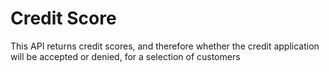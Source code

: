 #  Credit Score

This API returns credit scores, and therefore whether the credit application will be accepted or denied, for a selection of customers
